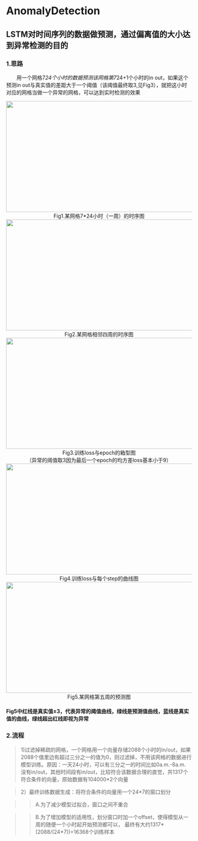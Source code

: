 # AnomalyDetection
## LSTM对时间序列的数据做预测，通过偏离值的大小达到异常检测的目的
### 1.思路
&#8195;&#8195;用一个网格7*24个小时的数据预测该网格第7*24+1个小时的in out，如果这个预测in out与真实值的差距大于一个阈值（该阈值最终取3,见Fig3），就把这小时对应的网格当做一个异常的网格，可以达到实时检测的效果
<div align=center><img width="600" height="300" src="https://github.com/DQ0408/AnomalyDetection/blob/master/imgs/Fig1.png"/></div>
<div align=center> Fig1.某网格7*24小时（一周）的时序图 </div>

<div align=center><img width="600" height="300" src="https://github.com/DQ0408/AnomalyDetection/blob/master/imgs/Fig2.png"/></div>
<div align=center>Fig2.某网格相邻四周的时序图</div>

<div align=center><img width="600" height="300" src="https://github.com/DQ0408/AnomalyDetection/blob/master/imgs/Fig3.png"/></div>
<div align=center>Fig3.训练loss与epoch的箱型图</div>

<div align=center>（异常的阈值取3因为最后一个epoch的均方差loss基本小于9）</div>

<div align=center><img width="600" height="300" src="https://github.com/DQ0408/AnomalyDetection/blob/master/imgs/Fig4.png"/></div>
<div align=center>Fig4.训练loss与每个step的曲线图</div>

<div align=center><img width="600   " height="300" src="https://github.com/DQ0408/AnomalyDetection/blob/master/imgs/Fig5.png"/></div>
<div align=center>Fig5.某网格第五周的预测图</div>

#### Fig5中红线是真实值±3，代表异常的阈值曲线，绿线是预测值曲线，蓝线是真实值的曲线，绿线超出红线即视为异常

### 2.流程

>1)过滤掉稀疏的网格，一个网格用一个向量存储2088个小时的in/out，如果2088个值里边有超过三分之一的值为0，则过滤掉，不用该网格的数据进行模型训练。原因：一天24小时，可以有三分之一的时间比如0a.m.-8a.m. 没有in/out，其他时间段有in/out，比较符合该数据合理的直觉，共1317个符合条件的向量，原始数据有104000*2个向量

>2）最终训练数据生成：将符合条件的向量用一个24*7的窗口划分

>>A.为了减少模型过拟合，窗口之间不重合

>>B.为了增加模型的适用性，划分窗口时加一个offset，使得模型从一周的随便一个小时起开始预测都可以，
最终有大约1317*(2088/(24*7))=16368个训练样本